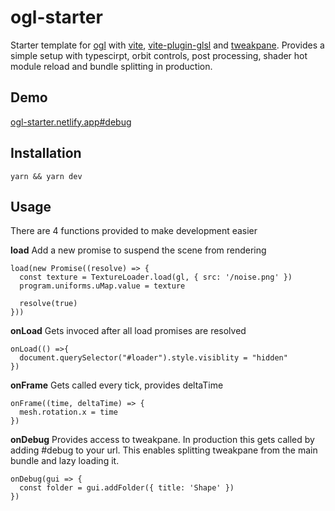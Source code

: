 # ogl-starter

Starter template for [ogl](https://github.com/oframe/ogl) with [vite](https://vitejs.dev/), [vite-plugin-glsl](https://www.npmjs.com/package/vite-plugin-glsl) and [tweakpane](https://cocopon.github.io/tweakpane/). Provides a simple setup with typescirpt, orbit controls, post processing, shader hot module reload and bundle splitting in production.

## Demo

[ogl-starter.netlify.app#debug](https://ogl-starter.netlify.app#debug)

## Installation

```
yarn && yarn dev
```

## Usage

There are 4 functions provided to make development easier

**load**
Add a new promise to suspend the scene from rendering

```
load(new Promise((resolve) => {
  const texture = TextureLoader.load(gl, { src: '/noise.png' })
  program.uniforms.uMap.value = texture

  resolve(true)
}))
```

**onLoad**
Gets invoced after all load promises are resolved

```
onLoad(() =>{
  document.querySelector("#loader").style.visiblity = "hidden"
})
```

**onFrame**
Gets called every tick, provides deltaTime

```
onFrame((time, deltaTime) => {
  mesh.rotation.x = time
})
```

**onDebug**
Provides access to tweakpane.
In production this gets called by adding #debug to your url. This enables splitting tweakpane from the main bundle and lazy loading it.

```
onDebug(gui => {
  const folder = gui.addFolder({ title: 'Shape' })
})
```
